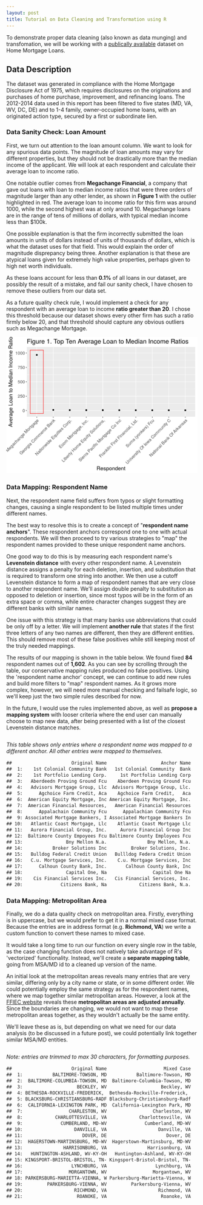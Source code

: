 ```yaml
---
layout: post
title: Tutorial on Data Cleaning and Transformation using R
---
```


To demonstrate proper data cleaning (also known as data munging) and transfomation, we will be working with a [publically available](https://www.ffiec.gov/hmda/hmdaflat.htm) dataset on Home Mortgage Loans. 

## Data Description

The dataset was generated in compliance with the Home Mortgage Disclosure Act of 1975, which requires disclosures on the originations and purchases of home purchase, improvement, and refinancing loans. The 2012-2014 data used in this report has been filtered to five states (MD, VA, WV, DC, DE) and to 1-4 family, owner-occupied home loans, with an originated action type, secured by a first or subordinate lien.

### Data Sanity Check: Loan Amount
First, we turn out attention to the loan amount column. We want to look for any spurious data points. The magnitude of loan amounts may vary for different properties, but they should not be drastically more than the median income of the applicant. We will look at each respondent and calculate their average loan to income ratio. 

One notable outlier comes from **Megachange Financial**, a company that gave out loans with loan to median income ratios that were three orders of magnitude larger than any other lender, as shown in **Figure 1** with the outlier highlighted in red. The average loan to income ratio for this firm was around 1000, while the second highest was at only around 10. Megachange loans are in the range of tens of millions of dollars, with typical median income less than $100k.

One possible explanation is that the firm incorrectly submitted the loan amounts in units of dollars instead of units of thousands of dollars, which is what the dataset uses for that field. This would explain the order of magnitude disprepancy being three. Another explanation is that these are atypical loans given for extremely high value properties, perhaps given to high net worth individuals. 

As these loans account for less than **0.1%** of all loans in our dataset, are possibly the result of a mistake, and fail our sanity check, I have chosen to remove these outliers from our data set. 

As a future quality check rule, I would implement a check for any respondent with an average loan to income **ratio greater than 20**. I chose this threshold because our dataset shows every other firm has such a ratio firmly below 20, and that threshold should capture any obvious outliers such as Megachange Mortgage.

<img src="/img/outlier-1.png" width="750px"/>



### Data Mapping: Respondent Name

Next, the respondent name field suffers from typos or slight formatting changes, causing a single respondent to be listed multiple times under different names.

The best way to resolve this is to create a concept of "**respondent name anchors**". These respondent anchors correspond one to one with actual respondents. We will then proceed to try various strategies to "map" the respondent names provided to these unique respondent name anchors.

One good way to do this is by measuring each respondent name's **Levenstein distance** with every other respondent name. A Levenstein distance assigns a penalty for each deletion, insertion, and substitution that is required to transform one string into another. We then use a cutoff Levenstein distance to form a map of respondent names that are very close to another respondent name. We'll assign double penalty to substitution as opposed to deletion or insertion, since most typos will be in the form of an extra space or comma, while entire character changes suggest they are different banks with similar names.

One issue with this strategy is that many banks use abbreviations that could be only off by a letter. We will implement **another rule** that states if the first three letters of any two names are different, then they are different entities. This should remove most of these false positives while still keeping most of the truly needed mappings.

The results of our mapping is shown in the table below. We found fixed **84** respondent names out of **1,602**. As you can see by scrolling through the table, our conservative mapping rules produced no false positives. Using the 'respondent name anchor' concept, we can continue to add new rules and build more filters to "map" respondent names. As it grows more complex, however, we will need more manual checking and failsafe logic, so we'll keep just the two simple rules described for now.

In the future, I would use the rules implemented above, as well as **propose a mapping system** with looser criteria where the end user can manually choose to map new data, after being presented with a list of the closest Levenstein distance matches.

<div style="height:400px;overflow:auto">
<p><em>This table shows only entries where a respondent name was mapped to a different anchor. All other entries were mapped to themselves.</em></p>
<pre><code>##                      Original Name                    Anchor Name
##  1:    1st Colonial Community Bank   1st Colonial Community  Bank
##  2:    1st Portfolio Lending Corp.     1st Portfolio Lending Corp
##  3:   Aberdeedn Proving Ground Fcu    Aberdeen Proving Ground Fcu
##  4:   Advisors Mortgage Group, Llc  Advisors Mortgage Group, Llc.
##  5:      Agchoice Farm Credit, Aca    Agchoice Farm Credit,   Aca
##  6:  American Equity Mortgage, Inc American Equity Mortgage, Inc.
##  7:  American Financial Resources,   American Financial Resources
##  8:      Appalachain Community Fcu      Appalachian Community Fcu
##  9: Associated Mortgage Bankers, I Associated Mortgage Bankers In
## 10:   Atlantic Coast Mortgage, Llc    Atlantic Coast Mortgage Llc
## 11:   Aurora Financial Group, Inc.     Aurora Financial Group Inc
## 12:  Baltimore County Empoyees Fcu Baltimore County Employees Fcu
## 13:                Bny Mellon N.a.               Bny Mellon, N.a.
## 14:           Broker Solutions Inc         Broker Solutions, Inc.
## 15:   Bulldog Federal Credit Union   Bullldog Federa Credit Union
## 16:   C.u. Mortgage Services, Inc.    C.u. Mortgage Services, Inc
## 17:      Calhoun County Bank, Inc.       Calhoun County Bank, Inc
## 18:                Capital One, Na                 Capital One Na
## 19:    Cis Financial Services Inc.   Cis Financial Services, Inc.
## 20:              Citizens Bank, Na            Citizens Bank, N.a.
## 21:         Colonial Virginia Bank          Colonial Virgnia Bank
## 22:      Community Trust Bank Inc.     Community Trust Bank, Inc.
## 23:  Corridor Mortgage Group, Inc.   Corridor Mortgage Group, Inc
## 24:        Crossline Capital, Inc.         Crossline Capital Inc.
## 25:       Damascus Community  Bank        Damascus Community Bank
## 26: Db Private Wealth Mortgage Ltd Db Private Weath Mortgage Ltd.
## 27:       Discover Home Loans, Inc      Discover Home Loans, Inc.
## 28: Doolin Security Savings Bank F   Doolin Security Savings Bank
## 29:    E Mortgage Manamgement, Llc     E Mortgage Management, Llc
## 30:       Eastern Savings Bank Fsb      Eastern Savings Bank, Fsb
## 31:  Fairway Independent Mort Corp Fairway Independent Mort. Corp
## 32:   Farm Credit Of The Virginias  Farm Credit Of The Virginias,
## 33:          Fearon Financial, Llc           Fearon Financial Llc
## 34:   First Eagle Federal Credit U First Eagle Federal Credit Uni
## 35:                  Fnb Bank, Inc                 Fnb Bank, Inc.
## 36:  Franlkin American Mortgage Co  Franklin American Mortgage Co
## 37:          Fredreick County Bank          Frederick County Bank
## 38:                Fulton Bank, Na              Fulton Bank, N.a.
## 39: Glen Burnie Mutual Savngs Bank Glen Burnie Mutual Savings Bnk
## 40:                       Gmfs Llc                      Gmfs, Llc
## 41:                Grand Bank N.a.                  Grand Bank Na
## 42:       Guardhill Financial Corp      Guardhill Financial Corp.
## 43:    Hamilton Group Funding, Inc   Hamilton Group Funding, Inc.
## 44:         Hartford Funding, Ltd.          Hartford Funding Ltd.
## 45:       Homeward Residential Inc      Homeward Residential, Inc
## 46:             Iab Financial Bank              Iab Finacial Bank
## 47: Intgrity First Financial Group Integrity First Financial Grou
## 48:   Johnson Mortgage Company Llc  Johnson Mortgage Company, Llc
## 49:               Loan Simple Inc.              Loan Simple, Inc.
## 50:                   Milend, Inc.                    Milend, Inc
## 51: Morgan Stanley Private Bank, N Morgan Stanley Private Bank Na
## 52:          Mortgage America, Inc         Mortgage America, Inc.
## 53:         Mortgage Assurance Inc        Mortgage Assurance Inc.
## 54:                 Mvb Bank, Inc.                   Mvb Bank Inc
## 55:    Nations Direct Mortgage Llc   Nations Direct Mortgage, Llc
## 56:          New Horizon Bank N.a.            New Horizon Bank Na
## 57:       Oak Mortgage Company Llc     Oak Mortgage Company , Llc
## 58:        Old Point Mortgage, Llc         Old Point Mortgage Llc
## 59:             On Q Financial Inc           On Q Financial, Inc.
## 60:       Peoples Home Equity, Inc        Peoples Home Equity Inc
## 61:   Peoplesbank A Codorus Valley  Peoplesbank, A Codorus Valley
## 62:    Platinum Home Mortgage Corp     Platinum Home Mortage Corp
## 63:    Pmac Lending Services, Inc.     Pmac Lending Services, Inc
## 64:              Premier Bank Inc.               Premier Bank Inc
## 65:    Premier Home Mortgage, Inc.      Premier Home Mortgage Inc
## 66:   Prime Mortgage Lending, Inc.    Prime Mortgage Lending Inc.
## 67:                   Resmac, Inc.                    Resmac, Inc
## 68:        Severn Savings Bank Fsb       Severn Savings Bank, Fsb
## 69:           Sirva Mortgage, Inc.            Sirva Mortgage, Inc
## 70:         Sperry Associaties Fcu          Sperry Associates Fcu
## 71:   State Employees Credit Union  State Employees' Credit Union
## 72:            Summit Funding, Inc           Summit Funding, Inc.
## 73:             Suntrust Bank, Inc            Suntrust Banks, Inc
## 74:          The Money Source Inc.           The Money Source Inc
## 75:   Total Mortgage Services, Llc    Total Mortgage Service, Llc
## 76:  Truliant Federal Credit Union Truliant Federal Credit  Union
## 77:                    Umb Bank Na                   Umb Bank, Na
## 78:       Union Home Mortgage Corp      Union Home Mortgage Corp.
## 79:          United Mortgage Corp.           United Mortgage Corp
## 80:     Urban Financial Group, Inc     Urban Financial Group Inc.
## 81:      Waterstone Mortgage Corp.       Waterstone Mortgage Corp
## 82:         Weststar Mortgage, Inc          Weststar Mortgage Inc
## 83:        Weststar Mortgage, Inc.         Weststar Mortgage, Inc
##                      Original Name                    Anchor Name</code></pre>
</div>



### Data Mapping: Metropolitan Area
Finally, we do a data quality check on metropolitan area. Firstly, everything is in uppercase, but we would prefer to get it in a normal mixed case format. Because the entries are in address format (e.g. **Richmond, VA**) we write a custom function to convert these names to mixed case.

It would take a long time to run our function on every single row in the table, as the case changing function does not natively take advantage of R's 'vectorized' functionality. Instead, we'll create a **separate mapping table**, going from MSA/MD id to a cleaned up version of the name.

An initial look at the metropolitan areas reveals many entries that are very similar, differing only by a city name or state, or in some different order. We could potentially employ the same strategy as for the respondent names, where we map together similar metropolitan areas. However, a look at the [FFIEC website](https://www.ffiec.gov/geocode/help1.aspx) reveals these **metropolitan areas are adjusted annually**. Since the boundaries are changing, we would not want to map these metropolitan areas together, as they wouldn't actually be the same entity. 

We'll leave these as is, but depending on what we need for our data analysis (to be discussed in a future post), we could potentially link together similar MSA/MD entities.

<div style="height:400px;overflow:auto">
<p><em>Note: entries are trimmed to max 30 characters, for formatting purposes.</em></p>
<pre><code>##                      Original Name                     Mixed Case
##  1:           BALTIMORE-TOWSON, MD           Baltimore-Towson, MD
##  2:  BALTIMORE-COLUMBIA-TOWSON, MD  Baltimore-Columbia-Towson, MD
##  3:                    BECKLEY, WV                    Beckley, WV
##  4: BETHESDA-ROCKVILLE-FREDERICK,  Bethesda-Rockville-Frederick, 
##  5: BLACKSBURG-CHRISTIANSBURG-RADF Blacksburg-Christiansburg-Radf
##  6:  CALIFORNIA-LEXINGTON PARK, MD  California-Lexington Park, MD
##  7:                 CHARLESTON, WV                 Charleston, WV
##  8:            CHARLOTTESVILLE, VA            Charlottesville, VA
##  9:              CUMBERLAND, MD-WV              Cumberland, MD-WV
## 10:                   DANVILLE, VA                   Danville, VA
## 11:                      DOVER, DE                      Dover, DE
## 12:  HAGERSTOWN-MARTINSBURG, MD-WV  Hagerstown-Martinsburg, MD-WV
## 13:               HARRISONBURG, VA               Harrisonburg, VA
## 14:   HUNTINGTON-ASHLAND, WV-KY-OH   Huntington-Ashland, WV-KY-OH
## 15: KINGSPORT-BRISTOL-BRISTOL, TN- Kingsport-Bristol-Bristol, TN-
## 16:                  LYNCHBURG, VA                  Lynchburg, VA
## 17:                 MORGANTOWN, WV                 Morgantown, WV
## 18: PARKERSBURG-MARIETTA-VIENNA, W Parkersburg-Marietta-Vienna, W
## 19:         PARKERSBURG-VIENNA, WV         Parkersburg-Vienna, WV
## 20:                   RICHMOND, VA                   Richmond, VA
## 21:                    ROANOKE, VA                    Roanoke, VA
## 22:                  SALISBURY, MD                  Salisbury, MD
## 23:               SALISBURY, MD-DE               Salisbury, MD-DE
## 24: SILVER SPRING-FREDERICK-ROCKVI Silver Spring-Frederick-Rockvi
## 25:        STAUNTON-WAYNESBORO, VA        Staunton-Waynesboro, VA
## 26:    STEUBENVILLE-WEIRTON, OH-WV    Steubenville-Weirton, OH-WV
## 27: VIRGINIA BEACH-NORFOLK-NEWPORT Virginia Beach-Norfolk-Newport
## 28: WASHINGTON-ARLINGTON-ALEXANDRI Washington-Arlington-Alexandri
## 29:    WEIRTON-STEUBENVILLE, WV-OH    Weirton-Steubenville, WV-OH
## 30:                WHEELING, WV-OH                Wheeling, WV-OH
## 31:           WILMINGTON, DE-MD-NJ           Wilmington, DE-MD-NJ
## 32:              WINCHESTER, VA-WV              Winchester, VA-WV
##                      Original Name                     Mixed Case</code></pre>
</div>
